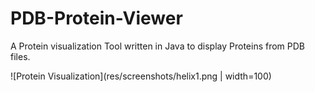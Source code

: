 # PDB-Protein-Viewer
A Protein visualization Tool written in Java to display Proteins from PDB files.

![Protein Visualization](res/screenshots/helix1.png | width=100)

